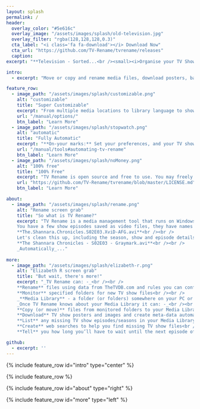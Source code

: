 ```yaml
---
layout: splash
permalink: /
header:
  overlay_color: "#5e616c"
  overlay_image: "/assets/images/splash/old-television.jpg"
  overlay_filter: "rgba(128,128,128,0.3)"
  cta_label: "<i class='fa fa-download'></i> Download Now"
  cta_url: "https://github.com/TV-Rename/tvrename/releases"
  caption:
excerpt: "**Television - Sorted...<br /><small><i>Organise your TV Shows with<br />the Swiss-Army-Knife of<br />media management tools.</i></small>**<br />Latest Release: <br />"

intro:
  - excerpt: "Move or copy and rename media files, download posters, banners and episode images, create .nfo files, search for missing episodes, calendarize your favourite TV shows - _**automatically**_..."

feature_row:
  - image_path: "/assets/images/splash/customizable.png"
    alt: "customizable"
    title: "Super Customizable"
    excerpt: "From multiple media locations to library language to show and episode images to metadata, to  TheTVDB and µTorrent integration; virtually every aspect of TV Rename is configurable..."
    url: "/manual/options/"
    btn_label: "Learn More"
  - image_path: "/assets/images/splash/stopwatch.png"
    alt: "automatic"
    title: "Fully Automatic"
    excerpt: "**On-your marks:** Set your preferences, and your TV show collection location(s).<br />**Get set:** to run a scan to find out what's current, sit back, relax, and watch it<br />**Go**..."
    url: "/manual/tools#automating-tv-rename"
    btn_label: "Learn More"
  - image_path: "/assets/images/splash/noMoney.png"
    alt: "100% free"
    title: "100% Free"
    excerpt: "TV Rename is open source and free to use. You may freely modify it for non-commercial use. All we ask is that you feed improvements back into the project so others may benefit."
    url: "https://github.com/TV-Rename/tvrename/blob/master/LICENSE.md"
    btn_label: "Learn More"

about:
  - image_path: "/assets/images/splash/rename.png"
    alt: "Rename screen grab"
    title: "So what is TV Rename?"
    excerpt: "TV Rename is a media management tool that runs on Windows XP and later and looks after all your TV show files; making them presentable for [Kodi (XBMC)](https://kodi.tv/ 'visit Kodi on the web'), [Mede8er](http://www.mede8er.eu/ 'visit Mede8ter on the web'), [PyTivo](https://pytivo.sourceforge.io/wiki/index.php/PyTivo 'visit PyTivo on the web') and other media hubs.<br /><br />On the surface TV Rename will “fix” the names of TV shows…<br />
    You have a few show episodes saved as video files, they have names like:<br /><br />
    **The.Shannara.Chronicles.S02E03.XviD-AFG.avi**<br /><br />
    Let's clean this up, including the season, show and episode details like:<br /><br />
    **The Shannara Chronicles - S02E03 - Graymark.avi**<br /><br />
	_Automatically_..."
  
more:
  - image_path: "/assets/images/splash/elizabeth-r.png"
    alt: "Elizabeth R screen grab"
    title: "But wait, there's more!"
    excerpt: "_TV Rename can: -_<br /><br />
    **Rename** files using data from TheTVDB.com and rules you can configure<br />
    **Monitor** specified folders for new TV show files<br /><br />
    _**Media Library** - a folder (or folders) somewhere on your PC or NAS or whatever, with a bunch of TV show files in it (them)._<br /><br />
    _Once TV Rename knows about your Media Library it can: -_<br /><br />
    **Copy (or move)** files from monitored folders to your Media Library<br />
    **Download** TV show posters and images and create meta-data automatically<br />
    **List** any missing TV show episodes/seasons in your Media Library<br />
    **Create** web searches to help you find missing TV show files<br />
    **Tell** you how long you’ll have to wait until the next episode of your current favourite TV show airs"  

github:
  - excerpt: ''
---
```


{% include feature_row id="intro" type="center" %}

{% include feature_row %}

{% include feature_row id="about" type="right" %}

{% include feature_row id="more" type="left" %}